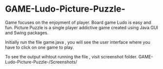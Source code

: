# GAME-Ludo-Picture-Puzzle-
Game focuses on the enjoyment of player. Board game Ludo is easy and fun. Picture Puzzle is a single player addictive game created using Java GUI and Swing packages.

Initially run the file game.java , you will see the user interface where you have to click on one game to play.

To see the output wihtout running the file , visit screenshot folder.
GAME-Ludo-Picture-Puzzle-/Screenshots/
